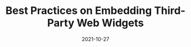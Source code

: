 ---
date: 2021-10-27
permalink: false
publisher: bitdev_
tags:
  - embed-code
  - performance
  - best-practices
target_url: https://blog.bitsrc.io/best-practices-for-web-embeds-a65416a21fc2
title: Best Practices on Embedding Third-Party Web Widgets
---